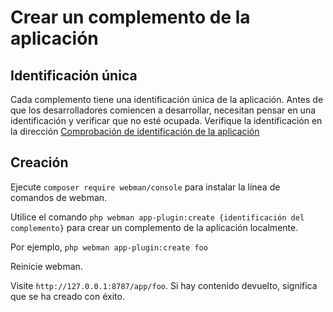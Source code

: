 # Crear un complemento de la aplicación

## Identificación única

Cada complemento tiene una identificación única de la aplicación. Antes de que los desarrolladores comiencen a desarrollar, necesitan pensar en una identificación y verificar que no esté ocupada. Verifique la identificación en la dirección [Comprobación de identificación de la aplicación](https://www.workerman.net/app/check)

## Creación

Ejecute `composer require webman/console` para instalar la línea de comandos de webman.

Utilice el comando `php webman app-plugin:create {identificación del complemento}` para crear un complemento de la aplicación localmente.

Por ejemplo, `php webman app-plugin:create foo`

Reinicie webman.

Visite `http://127.0.0.1:8787/app/foo`. Si hay contenido devuelto, significa que se ha creado con éxito.
